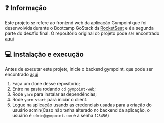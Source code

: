 ## :question: Informação

Este projeto se refere ao frontend web da aplicação Gympoint que foi desenvolvida durante o Bootcamp GoStack da [RocketSeat](https://https://rocketseat.com.br/) e é a segunda parte do desafio final.
O repositório original do projeto pode ser encontrado [aqui](https://github.com/rafael399/RocketSeat/tree/master/gympoint-web)

## :computer: Instalação e execução
Antes de executar este projeto, inicie o backend gympoint, que pode ser encontrado [aqui](https://github.com/rafael399/Gympoint)

1. Faça um clone desse repositório;
2. Entre na pasta rodando `cd gympoint-web`;
3. Rode `yarn` para instalar as dependências;
4. Rode `yarn start` para iniciar o client.
5. Logue na aplicação usando as credenciais usadas para a criação do usuário admin(Caso não tenha alterado no backend da aplicação, o usuário é `admin@gympoint.com` e a senha `123456`)
